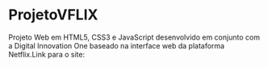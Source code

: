 # ProjetoVFLIX
Projeto Web em HTML5, CSS3 e JavaScript desenvolvido em conjunto com a Digital Innovation One baseado na interface web da plataforma Netflix.Link para o site: 
